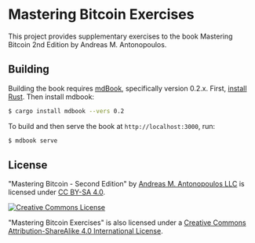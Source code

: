 # Mastering Bitcoin Exercises

This project provides supplementary exercises to the book Mastering Bitcoin 2nd
Edition by Andreas M. Antonopoulos.

## Building

Building the book requires [mdBook], specifically version 0.2.x. First,
[install Rust][rust]. Then install mdbook:

```bash
$ cargo install mdbook --vers 0.2
```

To build and then serve the book at `http://localhost:3000`, run:

```bash
$ mdbook serve
```

## License

"Mastering Bitcoin - Second Edition" by [Andreas M. Antonopoulos LLC][aantonop]
is licensed under [CC BY-SA 4.0][cc-by-sa].

<a rel="license" href="http://creativecommons.org/licenses/by-sa/4.0/"><img alt="Creative Commons License" style="border-width:0" src="https://i.creativecommons.org/l/by-sa/4.0/88x31.png" /></a>

"Mastering Bitcoin Exercises" is also licensed under a
[Creative Commons Attribution-ShareAlike 4.0 International License][cc-by-sa].

[mdBook]: https://github.com/rust-lang-nursery/mdBook
[rust]: https://www.rust-lang.org/tools/install
[aantonop]: https://antonopoulos.com/
[cc-by-sa]: https://creativecommons.org/licenses/by-sa/4.0/
